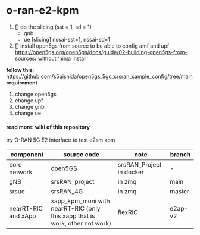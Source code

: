# o-ran-e2-kpm

1. [] do the slicing (sst = 1, sd = 1)
	- gnb 
	- ue [slicing] nssai-sst=1, nssai-sd=1
2. [] install open5gs from source to be able to config amf and upf https://open5gs.org/open5gs/docs/guide/02-building-open5gs-from-sources/
without 'ninja install'


**follow this**: https://github.com/s5uishida/open5gs_5gc_srsran_sample_config/tree/main \
**requirement**
1. change open5gs
2. change upf
3. change gnb
4. change ue

#### read more: wiki of this repository

try O-RAN 5G E2 interface to test e2sm kpm <br />

| component  | source code | note | branch |
| ------------- | ------------- | ------------- | ------------- |
| core network  | open5GS | srsRAN_Project in docker | - |
| gNB  | srsRAN_project | in zmq | main | 
| srsue  | srsRAN_4G  | in zmq |  master |
| nearRT-RIC and xApp | xapp_kpm_moni with nearRT-RIC (only this xapp that is work, other not work)| flexRIC | e2ap-v2|
